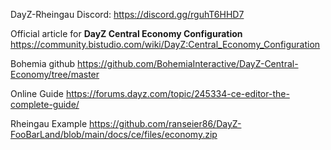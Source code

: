 DayZ-Rheingau Discord: https://discord.gg/rguhT6HHD7

Official article for **DayZ Central Economy Configuration** https://community.bistudio.com/wiki/DayZ:Central_Economy_Configuration

Bohemia github https://github.com/BohemiaInteractive/DayZ-Central-Economy/tree/master

Online Guide https://forums.dayz.com/topic/245334-ce-editor-the-complete-guide/

Rheingau Example https://github.com/ranseier86/DayZ-FooBarLand/blob/main/docs/ce/files/economy.zip

